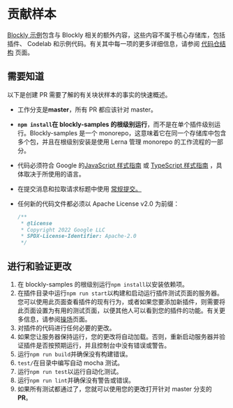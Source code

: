 # 贡献样本

[Blockly 示例](https://github.com/google/blockly-samples)包含与 Blockly 相关的额外内容，这些内容不属于核心存储库，包括插件、 Codelab 和示例代码。有关其中每一项的更多详细信息，请参阅 [代码仓结构](/guides/contribute/samples/repository_structure) 页面。

## 需要知道

以下是创建 PR 需要了解的有关块状样本的事实的快速概述。

- 工作分支是**master**，所有 PR 都应该针对 master。
- **`npm install`在 blockly-samples 的根级别运行**，而不是在单个插件级别运行。Blockly-samples 是一个 monorepo，这意味着它在同一个存储库中包含多个包，并且在根级别安装是使用 Lerna 管理 monorepo 的工作流程的一部分。
- 代码必须符合 Google 的[JavaScript 样式指南](https://google.github.io/styleguide/jsguide.html) 或 [TypeScript 样式指南](https://google.github.io/styleguide/tsguide.html) ，具体取决于所使用的语言。
- 在提交消息和拉取请求标题中使用 [常规提交。](/guides/contribute/get-started/commits)
- 任何新的代码文件都必须以 Apache License v2.0 为前缀：

  ```javascript
  /**
   * @license
   * Copyright 2022 Google LLC
   * SPDX-License-Identifier: Apache-2.0
   */
  ```

## 进行和验证更改

1.  在 blockly-samples 的根级别运行`npm install`以安装依赖项。
2.  在插件目录中运行`npm run start`以构建和启动运行插件测试页面的服务器。您可以使用此页面查看插件的现有行为，或者如果您要添加新插件，则需要将此页面设置为有用的测试页面，以便其他人可以看到您的插件的功能。有关更多信息，请参阅[操场](/guides/contribute/get-started/playground)页面。
3.  对插件的代码进行任何必要的更改。
4.  如果您让服务器保持运行，您的更改将自动加载。否则，重新启动服务器并验证插件是否按预期运行，并且控制台中没有错误或警告。
5.  运行`npm run build`并确保没有构建错误。
6.  `test/`在目录中编写自动 mocha 测试。
7.  运行`npm run test`以运行自动化测试。
8.  运行`npm run lint`并确保没有警告或错误。
9.  如果所有测试都通过了，您就可以使用您的更改打开针对 master 分支的 **PR**。

